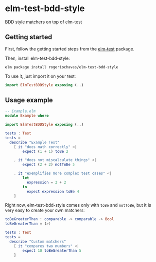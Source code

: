 elm-test-bdd-style
==================

BDD style matchers on top of elm-test

## Getting started ##

First, follow the getting started steps from the [elm-test](https://github.com/deadfoxygrandpa/elm-test) package.

Then, install elm-test-bdd-style:

```
elm package install rogeriochaves/elm-test-bdd-style
```

To use it, just import it on your test:

```elm
import ElmTestBDDStyle exposing (..)
```

## Usage example ##

```elm
-- Example.elm
module Example where

import ElmTestBDDStyle exposing (..)

tests : Test
tests =
  describe "Example Text"
    [ it "does math correctly" <|
        expect (1 + 1) toBe 2

    , it "does not miscalculate things" <|
        expect (2 + 2) notToBe 5

    , it "exemplifies more complex test cases" <|
        let
          expression = 2 + 2
        in
          expect expression toBe 4
    ]
```

Right now, elm-test-bdd-style comes only with `toBe` and `notToBe`, but it is very easy to create your own matchers:

```elm
toBeGreaterThan : comparable -> comparable -> Bool
toBeGreaterThan = (>)

tests : Test
tests =
  describe "Custom matchers"
    [ it "compares two numbers" <|
        expect 10 toBeGreaterThan 5
    ]
```
